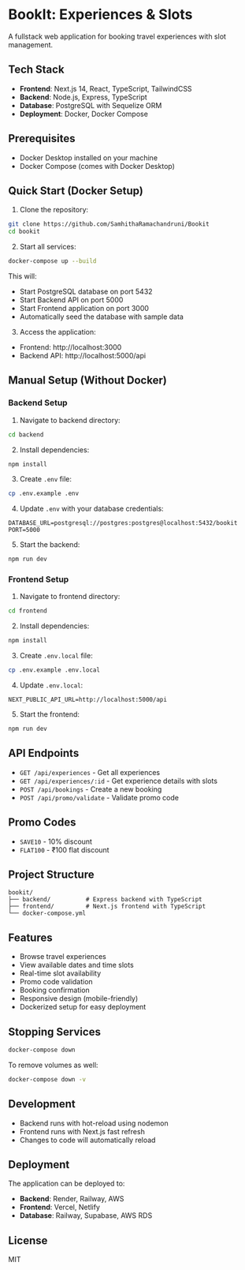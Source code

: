 # BookIt: Experiences & Slots

A fullstack web application for booking travel experiences with slot management.

## Tech Stack

- **Frontend**: Next.js 14, React, TypeScript, TailwindCSS
- **Backend**: Node.js, Express, TypeScript
- **Database**: PostgreSQL with Sequelize ORM
- **Deployment**: Docker, Docker Compose

## Prerequisites

- Docker Desktop installed on your machine
- Docker Compose (comes with Docker Desktop)

## Quick Start (Docker Setup)

1. Clone the repository:
```bash
git clone https://github.com/SamhithaRamachandruni/Bookit
cd bookit
```

2. Start all services:
```bash
docker-compose up --build
```

This will:
- Start PostgreSQL database on port 5432
- Start Backend API on port 5000
- Start Frontend application on port 3000
- Automatically seed the database with sample data

3. Access the application:
- Frontend: http://localhost:3000
- Backend API: http://localhost:5000/api

## Manual Setup (Without Docker)

### Backend Setup

1. Navigate to backend directory:
```bash
cd backend
```

2. Install dependencies:
```bash
npm install
```

3. Create `.env` file:
```bash
cp .env.example .env
```

4. Update `.env` with your database credentials:
```
DATABASE_URL=postgresql://postgres:postgres@localhost:5432/bookit
PORT=5000
```

5. Start the backend:
```bash
npm run dev
```

### Frontend Setup

1. Navigate to frontend directory:
```bash
cd frontend
```

2. Install dependencies:
```bash
npm install
```

3. Create `.env.local` file:
```bash
cp .env.example .env.local
```

4. Update `.env.local`:
```
NEXT_PUBLIC_API_URL=http://localhost:5000/api
```

5. Start the frontend:
```bash
npm run dev
```

## API Endpoints

- `GET /api/experiences` - Get all experiences
- `GET /api/experiences/:id` - Get experience details with slots
- `POST /api/bookings` - Create a new booking
- `POST /api/promo/validate` - Validate promo code

## Promo Codes

- `SAVE10` - 10% discount
- `FLAT100` - ₹100 flat discount

## Project Structure

```
bookit/
├── backend/          # Express backend with TypeScript
├── frontend/         # Next.js frontend with TypeScript
└── docker-compose.yml
```

## Features

- Browse travel experiences
- View available dates and time slots
- Real-time slot availability
- Promo code validation
- Booking confirmation
- Responsive design (mobile-friendly)
- Dockerized setup for easy deployment

## Stopping Services

```bash
docker-compose down
```

To remove volumes as well:
```bash
docker-compose down -v
```

## Development

- Backend runs with hot-reload using nodemon
- Frontend runs with Next.js fast refresh
- Changes to code will automatically reload

## Deployment

The application can be deployed to:
- **Backend**: Render, Railway, AWS
- **Frontend**: Vercel, Netlify
- **Database**: Railway, Supabase, AWS RDS

## License

MIT
